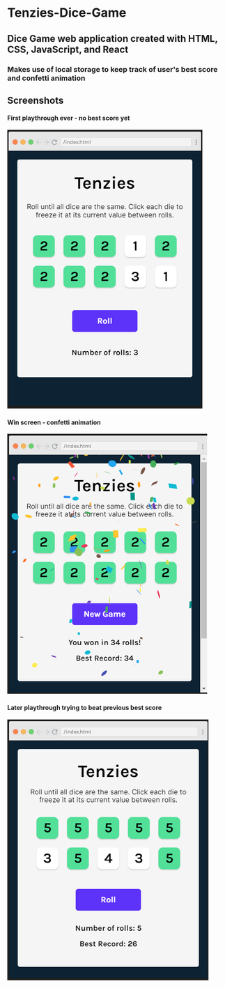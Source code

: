 # Tenzies-Dice-Game
## Dice Game web application created with HTML, CSS, JavaScript, and React

### Makes use of local storage to keep track of user's best score and confetti animation

## Screenshots
#### First playthrough ever - no best score yet
![](/screenshots/1.png)

#### Win screen - confetti animation 
![](/screenshots/2.png)

#### Later playthrough trying to beat previous best score
![](/screenshots/3.png)
